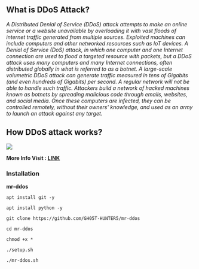 ## What is DDoS Attack?

<i>
A Distributed Denial of Service (DDoS) attack attempts to make an online service or a website unavailable by overloading it with vast floods of internet traffic generated from multiple sources. Exploited machines can include computers and other networked resources such as IoT devices.
A Denial of Service (DoS) attack, in which one computer and one Internet connection are used to flood a targeted resource with packets, but a DDoS attack uses many computers and many Internet connections, often distributed globally in what is referred to as a botnet.
A large-scale volumetric DDoS attack can generate traffic measured in tens of Gigabits (and even hundreds of Gigabits) per second. A regular network will not be able to handle such traffic. Attackers build a network of hacked machines known as botnets by spreading malicious code through emails, websites, and social media. Once these computers are infected, they can be controlled remotely, without their owners' knowledge, and used as an army to launch an attack against any target.</i>

## How DDoS attack works?

<a href="https://www.javatpoint.com/what-is-ddos-attack"><img src="https://l.top4top.io/p_2589eypuq0.jpg"></a>

<b>More Info Visit : <a href="https://www.javatpoint.com/what-is-ddos-attack">LINK</a></b>

### Installation

<b>mr-ddos</b>

`apt install git -y`

`apt install python -y`

`git clone https://github.com/GH05T-HUNTER5/mr-ddos`

`cd mr-ddos`

`chmod +x *`

`./setup.sh`

`./mr-ddos.sh`
